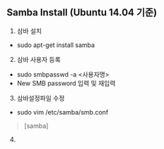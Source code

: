 ## Samba Install (Ubuntu 14.04 기준)
   
1. 삼바 설치
  * sudo apt-get install samba

2. 삼바 사용자 등록
  * sudo smbpasswd -a <사용자명>
  * New SMB password 입력 및 재입력

3. 삼바설정파일 수정
  * sudo vim /etc/samba/smb.conf  
  > [samba]                                   

4.  
